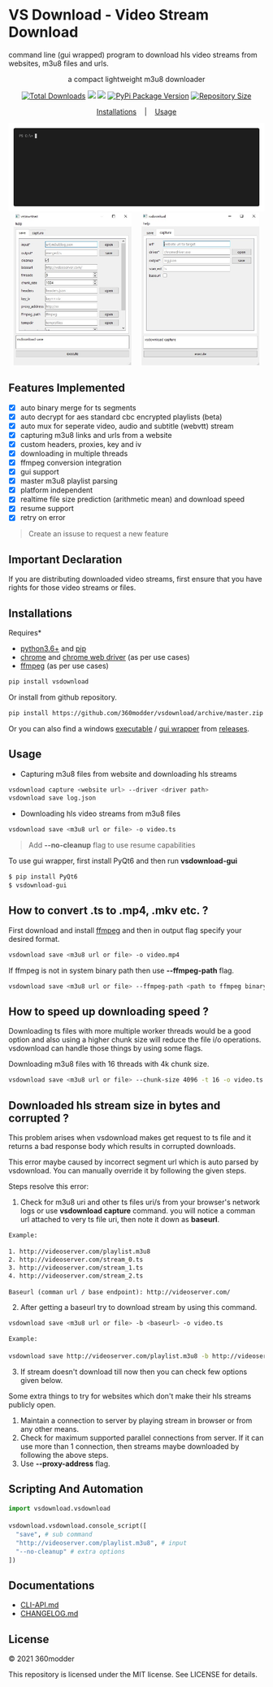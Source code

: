 # VS Download - Video Stream Download

command line (gui wrapped) program to download hls video streams from websites, m3u8 files and urls.

<p align="center">
  a compact lightweight m3u8 downloader
</p>

<p align="center">
  <a href="https://pypi.org/project/vsdownload/"><img src="https://pepy.tech/badge/vsdownload" alt="Total Downloads"></a>
  <a href="https://www.python.org/downloads/" title="Python Version"><img src="https://img.shields.io/badge/python-%3E=_3.6-green.svg"></a>
  <a href="LICENSE" title="License: MIT"><img src="https://img.shields.io/badge/License-MIT-blue.svg"></a>
  <a href="https://pypi.org/project/vsdownload/"><img src="https://badge.fury.io/py/vsdownload.svg" alt="PyPi Package Version"></a>
  <a href="https://github.com/360modder/vsdownload"><img src="https://img.shields.io/github/repo-size/360modder/vsdownload.svg" alt="Repository Size"></a>
</p>

<p align="center">
  <a href="#Installations">Installations</a>
  &nbsp;&nbsp;&nbsp;|&nbsp;&nbsp;&nbsp;
  <a href="#Usage">Usage</a>
</p>

<p align="center">
  <img src="https://raw.githubusercontent.com/360modder/vsdownload/master/images/vsdownload.gif">
  <img src="https://raw.githubusercontent.com/360modder/vsdownload/master/images/gui_wrapper_1.jpg" height=300px>
  &nbsp;&nbsp;&nbsp;
  <img src="https://raw.githubusercontent.com/360modder/vsdownload/master/images/gui_wrapper_2.jpg" height=300px>
</p>


## Features Implemented

- [x] auto binary merge for ts segments
- [x] auto decrypt for aes standard cbc encrypted playlists (beta)
- [x] auto mux for seperate video, audio and subtitle (webvtt) stream
- [x] capturing m3u8 links and urls from a website
- [x] custom headers, proxies, key and iv
- [x] downloading in multiple threads
- [x] ffmpeg conversion integration
- [x] gui support
- [x] master m3u8 playlist parsing
- [x] platform independent
- [x] realtime file size prediction (arithmetic mean) and download speed
- [x] resume support
- [x] retry on error

> Create an issuse to request a new feature

## Important Declaration

If you are distributing downloaded video streams, first ensure that you have rights for those video streams or files.

## Installations

Requires*

- [python3.6+](https://www.python.org/) and [pip](https://pip.pypa.io/en/stable/installing/)
- [chrome](https://www.google.com/chrome/) and [chrome web driver](https://chromedriver.chromium.org/downloads) (as per use cases)
- [ffmpeg](https://www.ffmpeg.org/download.html) (as per use cases)

```bash
pip install vsdownload
```

Or install from github repository.

```bash
pip install https://github.com/360modder/vsdownload/archive/master.zip
```

Or you can also find a windows [executable](https://github.com/360modder/vsdownload/releases/download/v1.1.0/vsdownload.exe) / [gui wrapper](https://github.com/360modder/vsdownload/releases/download/v1.1.0/vsdownload_gui.zip) from [releases](https://github.com/360modder/vsdownload/releases).

## Usage

- Capturing m3u8 files from website and downloading hls streams

```bash
vsdownload capture <website url> --driver <driver path>
vsdownload save log.json
```

- Downloading hls video streams from m3u8 files

```bash
vsdownload save <m3u8 url or file> -o video.ts
```

> Add **--no-cleanup** flag to use resume capabilities

To use gui wrapper, first install PyQt6 and then run **vsdownload-gui**

```bash
$ pip install PyQt6
$ vsdownload-gui
```

## How to convert .ts to .mp4, .mkv etc. ?

First download and install [ffmpeg](https://www.ffmpeg.org/download.html) and then in output flag specify your desired format.

```bash
vsdownload save <m3u8 url or file> -o video.mp4
```

If ffmpeg is not in system binary path then use **--ffmpeg-path** flag.


```bash
vsdownload save <m3u8 url or file> --ffmpeg-path <path to ffmpeg binary> -o video.mp4
```

## How to speed up downloading speed ?

Downloading ts files with more multiple worker threads would be a good option and also using a higher chunk size will reduce the file i/o operations. vsdownload can handle those things by using some flags.

Downloading m3u8 files with 16 threads with 4k chunk size.

```bash
vsdownload save <m3u8 url or file> --chunk-size 4096 -t 16 -o video.ts
```

## Downloaded hls stream size in bytes and corrupted ?

This problem arises when vsdownload makes get request to ts file and it returns a bad response body which results in corrupted downloads.

This error maybe caused by incorrect segment url which is auto parsed by vsdownload. You can manually override it by following the given steps. 

Steps resolve this error:

1. Check for m3u8 uri and other ts files uri/s from your browser's network logs or use **vsdownload capture** command. you will notice a comman url attached to very ts file uri, then note it down as **baseurl**.

```
Example:

1. http://videoserver.com/playlist.m3u8
2. http://videoserver.com/stream_0.ts
3. http://videoserver.com/stream_1.ts
4. http://videoserver.com/stream_2.ts

Baseurl (comman url / base endpoint): http://videoserver.com/
```

2. After getting a baseurl try to download stream by using this command.

```bash
vsdownload save <m3u8 url or file> -b <baseurl> -o video.ts
```

```bash
Example:

vsdownload save http://videoserver.com/playlist.m3u8 -b http://videoserver.com/ -o video.ts
```

3. If stream doesn't download till now then you can check few options given below.

Some extra things to try for websites which don't make their hls streams publicly open.

1. Maintain a connection to server by playing stream in browser or from any other means.
2. Check for maximum supported parallel connections from server. If it can use more than 1 connection, then streams maybe downloaded by following the above steps.
3. Use **--proxy-address** flag.

## Scripting And Automation

```python
import vsdownload.vsdownload

vsdownload.vsdownload.console_script([
  "save", # sub command
  "http://videoserver.com/playlist.m3u8", # input
  "--no-cleanup" # extra options
])
```

## Documentations

- [CLI-API.md](CLI-API.md)
- [CHANGELOG.md](CHANGELOG.md)

## License

© 2021 360modder

This repository is licensed under the MIT license. See LICENSE for details.
